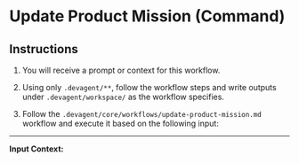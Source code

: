 # Update Product Mission (Command)

## Instructions

1. You will receive a prompt or context for this workflow.

2. Using only `.devagent/**`, follow the workflow steps and write outputs under `.devagent/workspace/` as the workflow specifies.

3. Follow the `.devagent/core/workflows/update-product-mission.md` workflow and execute it based on the following input:

---

**Input Context:**
